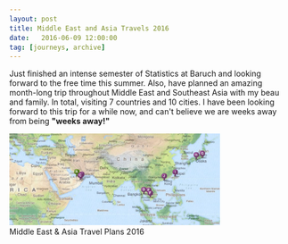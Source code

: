 ```yaml
---
layout: post
title: Middle East and Asia Travels 2016
date:   2016-06-09 12:00:00
tag: [journeys, archive]
---
```



Just finished an intense semester of Statistics at Baruch and looking forward to the free time this summer. Also, have planned an amazing month-long trip throughout Middle East and Southeast Asia with my beau and family. In total, visiting 7 countries and 10 cities. I have been looking forward to this trip for a while now, and can't believe we are weeks away from being <b> "weeks away!" </b>

<img src="/images/postimages/asia-trip.jpg" style="width:75%;height:75%">
<div class="caption">Middle East & Asia Travel Plans 2016</div>